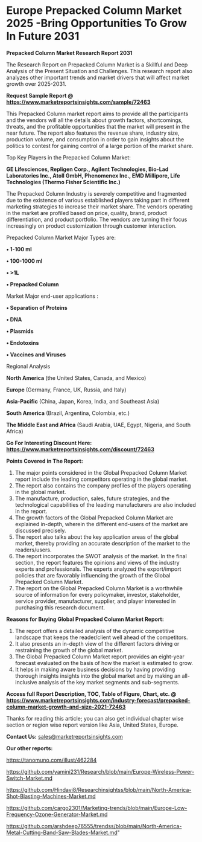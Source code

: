  # Europe Prepacked Column Market 2025 -Bring Opportunities To Grow In Future 2031

<strong>Prepacked Column Market Research Report 2031</strong>

The Research Report on Prepacked Column Market is a Skillful and Deep Analysis of the Present Situation and Challenges. This research report also analyzes other important trends and market drivers that will affect market growth over 2025-2031.

<strong>Request Sample Report @ <a href=https://www.marketreportsinsights.com/sample/72463>https://www.marketreportsinsights.com/sample/72463</a></strong>

This Prepacked Column market report aims to provide all the participants and the vendors will all the details about growth factors, shortcomings, threats, and the profitable opportunities that the market will present in the near future. The report also features the revenue share, industry size, production volume, and consumption in order to gain insights about the politics to contest for gaining control of a large portion of the market share.

Top Key Players in the Prepacked Column Market:

<strong>GE Lifesciences, Repligen Corp., Agilent Technologies, Bio-Lad Laboratories Inc., Atoll GmbH, Phenomenex Inc., EMD Millipore, Life Technologies (Thermo Fisher Scientific Inc.)</strong>

The Prepacked Column Industry is severely competitive and fragmented due to the existence of various established players taking part in different marketing strategies to increase their market share. The vendors operating in the market are profiled based on price, quality, brand, product differentiation, and product portfolio. The vendors are turning their focus increasingly on product customization through customer interaction.

Prepacked Column Market Major Types are:

<strong>• 1-100 ml

• 100-1000 ml

• >1L

• Prepacked Column</strong>

Market Major end-user applications :

<strong>• Separation of Proteins

• DNA

• Plasmids

• Endotoxins

• Vaccines and Viruses</strong>

Regional Analysis

</u><strong><b>North America</b></strong> (the United States, Canada, and Mexico)

<strong><b>Europe </b></strong>(Germany, France, UK, Russia, and Italy)

<strong><b>Asia-Pacific</b></strong> (China, Japan, Korea, India, and Southeast Asia)

<strong><b>South America</b></strong> (Brazil, Argentina, Colombia, etc.)

<strong><b>The Middle East and Africa</b></strong> (Saudi Arabia, UAE, Egypt, Nigeria, and South Africa)

<strong>Go For Interesting Discount Here: <a href=https://www.marketreportsinsights.com/discount/72463>https://www.marketreportsinsights.com/discount/72463</a></strong>

<strong>Points Covered in The Report:</strong>
<ol>
  <li>The major points considered in the Global Prepacked Column Market report include the leading competitors operating in the global market.</li>
  <li>The report also contains the company profiles of the players operating in the global market.</li>
  <li>The manufacture, production, sales, future strategies, and the technological capabilities of the leading manufacturers are also included in the report.</li>
  <li>The growth factors of the Global Prepacked Column Market are explained in-depth, wherein the different end-users of the market are discussed precisely.</li>
  <li>The report also talks about the key application areas of the global market, thereby providing an accurate description of the market to the readers/users.</li>
  <li>The report incorporates the SWOT analysis of the market. In the final section, the report features the opinions and views of the industry experts and professionals. The experts analyzed the export/import policies that are favorably influencing the growth of the Global Prepacked Column Market.</li>
  <li>The report on the Global Prepacked Column Market is a worthwhile source of information for every policymaker, investor, stakeholder, service provider, manufacturer, supplier, and player interested in purchasing this research document.</li>
</ol>
<strong>Reasons for Buying Global Prepacked Column Market Report:</strong>

<ol>
  <li>The report offers a detailed analysis of the dynamic competitive landscape that keeps the reader/client well ahead of the competitors.</li>
  <li>It also presents an in-depth view of the different factors driving or restraining the growth of the global market.</li>
  <li>The Global Prepacked Column Market report provides an eight-year forecast evaluated on the basis of how the market is estimated to grow.</li>
  <li>It helps in making aware business decisions by having providing thorough insights insights into the global market and by making an all-inclusive analysis of the key market segments and sub-segments.</li>
</ol>
<strong>Access full Report Description, TOC, Table of Figure, Chart, etc. @ <a href=https://www.marketreportsinsights.com/industry-forecast/prepacked-column-market-growth-and-size-2021-72463>https://www.marketreportsinsights.com/industry-forecast/prepacked-column-market-growth-and-size-2021-72463</a></strong>


Thanks for reading this article; you can also get individual chapter wise section or region wise report version like Asia, United States, Europe.

<strong>Contact Us:</strong>
sales@marketreportsinsights.com

<strong>Our other reports:</strong>

<a href=https://tanomuno.com/illust/462284>https://tanomuno.com/illust/462284</a>

<a href=https://github.com/yamini231/Research/blob/main/Europe-Wireless-Power-Switch-Market.md>https://github.com/yamini231/Research/blob/main/Europe-Wireless-Power-Switch-Market.md</a>

<a href=https://github.com/Hindavi8/Researchinsightss/blob/main/North-America-Shot-Blasting-Machines-Market.md>https://github.com/Hindavi8/Researchinsightss/blob/main/North-America-Shot-Blasting-Machines-Market.md</a>

<a href=https://github.com/cargo2301/Marketing-trends/blob/main/Europe-Low-Frequency-Ozone-Generator-Market.md>https://github.com/cargo2301/Marketing-trends/blob/main/Europe-Low-Frequency-Ozone-Generator-Market.md</a>

<a href=https://github.com/arshdeep76555/trendss/blob/main/North-America-Metal-Cutting-Band-Saw-Blades-Market.md>https://github.com/arshdeep76555/trendss/blob/main/North-America-Metal-Cutting-Band-Saw-Blades-Market.md</a>"
